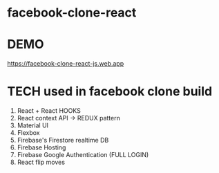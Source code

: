 # facebook-clone-react

# DEMO

https://facebook-clone-react-js.web.app

# TECH used in facebook clone build

1. React + React HOOKS
2. React context API -> REDUX pattern
3. Material UI
4. Flexbox
5. Firebase's Firestore realtime DB
6. Firebase Hosting
7. Firebase Google Authentication (FULL LOGIN)
8. React flip moves
